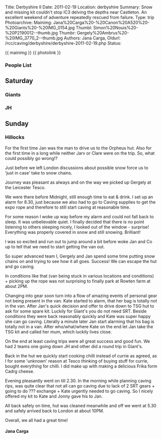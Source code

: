 Title: Derbyshire II
Date: 2011-02-19
Location: derbyshire
Summary: Snow and missing kit couldn't stop IC3 delving the depths near Castleton. An excellent weekend of adventure repeatedly rescued from failure.
Type: trip
Photoarchive:
Mainimg: Jana%20Carga%20-%20Canon%20A520%20-%20Giants%20-%20IMG_0154.jpg
Thumbl: Simon%20Nouis%20-%20P2190012--thumb.jpg
Thumbr: Gergely%20Ambrus%20-%20IMG_3770_2--thumb.jpg
Authors: Jana Carga,
Oldurl: /rcc/caving/derbyshire/derbyshire-2011-02-19.php
Status:

{{ mainimg }}
{{ photolink }}

###  People List

##  Saturday

###  Giants

###  JH

##  Sunday

###  Hillocks

For the first time Jan was the man to drive us to the Orpheus hut. Also for the first time in a long while neither Jarv or Clare were on the trip. So, what could possibly go wrong!?

Just before we left London discussions about possible snow force us to 'just in case' take to snow chains.

Journey was pleasant as always and on the way we picked up Gergely at the Leicester Tesco.

We were there before Midnight, still enough time to eat &amp; drink. I set up an alarm for 8.30, just because we also had to go to Caving supplies to get the expo rope and therefore to still start caving at reasonable time.

For some reason I woke up way before my alarm and could not fall back to sleep. It was unbelievable quiet. I finally decided that there is no point listening to others sleeping nicely, I looked out of the window - surprise! Everything was properly covered in snow and still snowing. Brilliant!

I was so excited and run out to jump around a bit before woke Jan and Co up to tell that we need to start getting the van out.

So super advanced team I, Gergely and Jan spend some time putting snow chains on and trying to see how it all goes. Success! We can escape the hut and go caving.

In conditions like that (van being stuck in various locations and conditions) + picking up the rope was not surprising to finally park at Rowten farm at about 2PM.

Changing into gear soon turn into a flow of amazing events of personal gear not being present in the van. Kate started to alarm, that her bag is totally not in the van. After Jan's quick decision and offer to drive down to TSG hut to ask for some spare kit. Luckily for Giant's you do not need SRT. Beside conditions they were back reasonably quickly and Kate was super happy she can go caving. Literally a minute later Jan start alarming that his bag is totally not in a van. After who/what/where Kate on the end let Jan take the TSG kit and called her mum, which luckily lives close.

On the end at least caving trips were all great success and good fun. We had 2 teams one going down JH and other did a round trip in Giant's.

Back in the hut we quickly start cooking chilli instead of currie as agreed, as I for some 'unknown' reason at Tesco thinking of buying stuff for currie, bought everything for chilli. I did make up with making a delicious Frika form Cadrg cheese.

Evening pleasantly went on till 2.30. In the morning while planning caving rips, was quite clear that not all can go caving due to lack of 2 SRT gears + going to do ??? exchange + Kate urgently needed to go caving. So I nicely offered my kit to Kate and Jonny gave his to Jan.

All back safely on time, hut was cleaned meanwhile and off we went at 5.30 and safely arrived back to London at about 10PM.

Overall, we all had a great time!

####  Jana Carga
